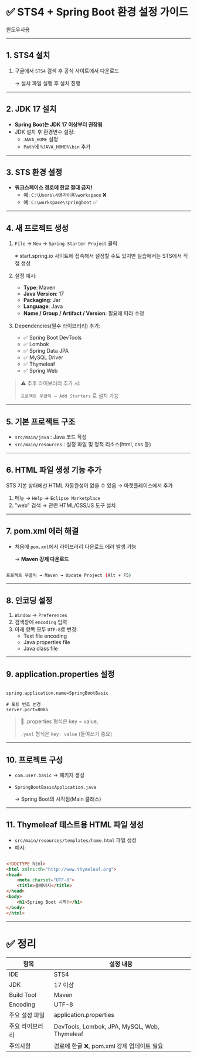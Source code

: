 # ✅ STS4 + Spring Boot 환경 설정 가이드

윈도우사용

---

## 1. STS4 설치

1. 구글에서 `STS4` 검색 후 공식 사이트에서 다운로드
    
    → 설치 파일 실행 후 설치 진행
    

---

## 2. JDK 17 설치

- **Spring Boot는 JDK 17 이상부터 권장됨**
- JDK 설치 후 환경변수 설정:
    - `JAVA_HOME` 설정
    - `Path`에 `%JAVA_HOME%\bin` 추가

---

## 3. STS 환경 설정

- **워크스페이스 경로에 한글 절대 금지!**
    - 예: `C:\Users\사용자이름\workspace` ❌
    - 예: `C:\workspace\springboot` ✅

---

## 4. 새 프로젝트 생성

1. `File` → `New` → `Spring Starter Project` 클릭
    
    ※ start.spring.io 사이트에 접속해서 설정할 수도 있지만 실습에서는 STS에서 직접 생성
    
2. 설정 예시:
    - **Type**: Maven
    - **Java Version**: 17
    - **Packaging**: Jar
    - **Language**: Java
    - **Name / Group / Artifact / Version**: 필요에 따라 수정
3. Dependencies(필수 라이브러리) 추가:
    - ✅ Spring Boot DevTools
    - ✅ Lombok
    - ✅ Spring Data JPA
    - ✅ MySQL Driver
    - ✅ Thymeleaf
    - ✅ Spring Web

> ⚠️ 추후 라이브러리 추가 시:
> 
> 
> `프로젝트 우클릭 → Add Starters` 로 설치 가능
> 

---

## 5. 기본 프로젝트 구조

- `src/main/java` : Java 코드 작성
- `src/main/resources` : 설정 파일 및 정적 리소스(html, css 등)

---

## 6. HTML 파일 생성 기능 추가

STS 기본 상태에선 HTML 자동완성이 없을 수 있음 → 마켓플레이스에서 추가

1. 메뉴 → `Help` → `Eclipse Marketplace`
2. "web" 검색 → 관련 HTML/CSS/JS 도구 설치

---

## 7. pom.xml 에러 해결

- 처음에 `pom.xml`에서 라이브러리 다운로드 에러 발생 가능
    
    → **Maven 강제 다운로드**
    

```bash

프로젝트 우클릭 → Maven → Update Project (Alt + F5)

```

---

## 8. 인코딩 설정

1. `Window` → `Preferences`
2. 검색창에 `encoding` 입력
3. 아래 항목 모두 `UTF-8`로 변경:
    - Text file encoding
    - Java properties file
    - Java class file

---

## 9. application.properties 설정

```

spring.application.name=SpringBootBasic

# 포트 번호 변경
server.port=8085

```

> 📌 .properties 형식은 key = value,
> 
> 
> `.yaml` 형식은 `key: value` (들여쓰기 중요)
> 

---

## 10. 프로젝트 구성

- `com.user.basic` → 패키지 생성
- `SpringBootBasicApplication.java`
    
    → Spring Boot의 시작점(Main 클래스)
    

---

## 11. Thymeleaf 테스트용 HTML 파일 생성

- `src/main/resources/templates/home.html` 파일 생성
- 예시:

```html

<!DOCTYPE html>
<html xmlns:th="http://www.thymeleaf.org">
<head>
    <meta charset="UTF-8">
    <title>홈페이지</title>
</head>
<body>
    <h1>Spring Boot 시작!</h1>
</body>
</html>

```

---

# ✅ 정리

| 항목 | 설정 내용 |
| --- | --- |
| IDE | STS4 |
| JDK | 17 이상 |
| Build Tool | Maven |
| Encoding | UTF-8 |
| 주요 설정 파일 | application.properties |
| 주요 라이브러리 | DevTools, Lombok, JPA, MySQL, Web, Thymeleaf |
| 주의사항 | 경로에 한글 ❌, pom.xml 강제 업데이트 필요 |